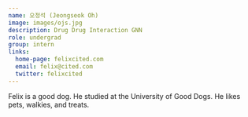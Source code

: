```yaml
---
name: 오정석 (Jeongseok Oh)
image: images/ojs.jpg
description: Drug Drug Interaction GNN 
role: undergrad
group: intern
links:
  home-page: felixcited.com
  email: felix@cited.com
  twitter: felixcited
---
```


Felix is a good dog.
He studied at the University of Good Dogs.
He likes pets, walkies, and treats.
